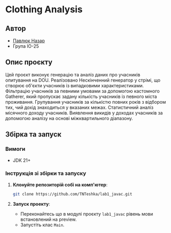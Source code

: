 # Clothing Analysis

## Автор

- [Павлюк Назар](https://t.me/TNTeshka2245)
- Група ІО-25

## Опис проєкту

Цей проєкт виконує генерацію та аналіз даних про учасників опитування на DOU. Реалізовано Нескінченний генератор у стрімі, що створює об'єкти учасників із випадковими характеристиками. Фільтрацію учасників за певними умовами за допомогою кастомного Gatherer, який пропускає задану кількість учасників із певного міста проживання. Групування учасників за кількістю повних років з відбором тих, чий дохід знаходиться у вказаних межах. Статистичний аналіз місячного доходу учасників. Виявлення викидів у доходах учасників за допомогою аналізу на основі міжквартильного діапазону.

## Збірка та запуск

### Вимоги

- JDK 21+

### Інструкція зі збірки та запуску

1. **Клонуйте репозиторій собі на комп'ютер**:
    ```bash
    git clone https://github.com/TNTeshka/lab1_javac.git
    ```

2. **Запуск проекту**:
    - Переконайтесь що в модулі проєкту `lab1_javac` рівень мови встановлений на preview.
    - Запустіть клас `Main`.
